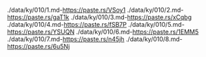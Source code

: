 ./data/ky/010/1.md-https://paste.rs/VSoy1
./data/ky/010/2.md-https://paste.rs/gaT1k
./data/ky/010/3.md-https://paste.rs/xCqbg
./data/ky/010/4.md-https://paste.rs/fSB7P
./data/ky/010/5.md-https://paste.rs/YSUQN
./data/ky/010/6.md-https://paste.rs/1EMM5
./data/ky/010/7.md-https://paste.rs/n45jh
./data/ky/010/8.md-https://paste.rs/6u5Nj